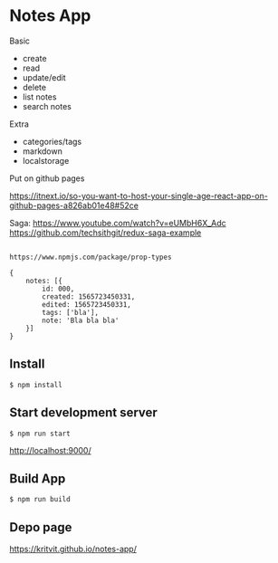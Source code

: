 
# Notes App

Basic

* create
* read
* update/edit
* delete
* list notes
* search notes

Extra

* categories/tags
* markdown
* localstorage

Put on github pages

<https://itnext.io/so-you-want-to-host-your-single-age-react-app-on-github-pages-a826ab01e48#52ce>

Saga:
https://www.youtube.com/watch?v=eUMbH6X_Adc
https://github.com/techsithgit/redux-saga-example

```

https://www.npmjs.com/package/prop-types

{
	notes: [{
		id: 000,
		created: 1565723450331,
		edited: 1565723450331,
		tags: ['bla'],
		note: 'Bla bla bla'
	}]
}
```

## Install
```
$ npm install
```

## Start development server
```
$ npm run start
```
<http://localhost:9000/>

## Build App
```
$ npm run build
```

## Depo page
<https://kritvit.github.io/notes-app/>



